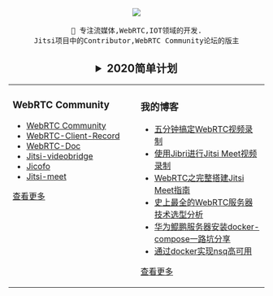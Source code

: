  
<p align="center">
    <img src="https://github-readme-stats.vercel.app/api?username=daxiondi&show_icons=true&theme=dark&count_private=true"/>
  <br><br/>
  <samp>
      👋 专注流媒体,WebRTC,IOT领域的开发.
    <br>Jitsi项目中的Contributor,WebRTC Community论坛的版主<br>
     
 <h2><details align="center">
    <summary><b>2020简单计划</b></summary>
    B站出一门WebRTC的课程.<br/>
    阅读Jitsi的源代码.<br/>
    阅读WebRTC的源代码.
    
</details>
</h2>
 </samp>
</p>
<table align="center" style="border-style:none"><tr>
<td valign="top" width="50%">

### WebRTC Community
- [WebRTC Community](https://webrtcsample.ink/)	
- [WebRTC-Client-Record](https://github.com/daxiondi/WebRTC-Client-Record)
- [WebRTC-Doc](https://github.com/daxiondi/webrtc-doc)
- [Jitsi-videobridge](https://github.com/daxiondi/jitsi-videobridge)
- [Jicofo](https://github.com/daxiondi/jicofo)
- [Jitsi-meet](https://github.com/daxiondi/jitsi-meet)
   
[查看更多](https://github.com/daxiondi/)	 
	
</td>
<td valign="top" width="50%">

### 我的博客
- [五分钟搞定WebRTC视频录制](https://blog.csdn.net/qq_28880087/article/details/107771114)
- [使用Jibri进行Jitsi Meet视频录制](https://blog.csdn.net/qq_28880087/article/details/107395039)
- [WebRTC之完整搭建Jitsi Meet指南](https://blog.csdn.net/qq_28880087/article/details/107026023)
- [史上最全的WebRTC服务器技术选型分析](https://blog.csdn.net/qq_28880087/article/details/106604113)
- [华为鲲鹏服务器安装docker-compose一路坑分享](https://blog.csdn.net/qq_28880087/article/details/109058369)
- [通过docker实现nsq高可用](https://blog.csdn.net/qq_28880087/article/details/109058030)

[查看更多](https://blog.csdn.net/qq_28880087/)

</td>
</tr></table>
